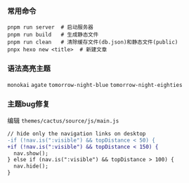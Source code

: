 ### 常用命令

```shell
pnpm run server  # 启动服务器
pnpm run build   # 生成静态文件
pnpm run clean   # 清除缓存文件(db.json)和静态文件(public)
pnpx hexo new <title>  # 新建文章
```

### 语法高亮主题

`monokai`
`agate`
`tomorrow-night-blue`
`tomorrow-night-eighties`

### 主题bug修复

编辑 `themes/cactus/source/js/main.js`

```diff
// hide only the navigation links on desktop
-if (!nav.is(":visible") && topDistance < 50) {
+if (!nav.is(":visible") && topDistance < 150) {
  nav.show();
} else if (nav.is(":visible") && topDistance > 100) {
  nav.hide();
}
```